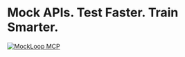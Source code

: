 # Mock APIs. Test Faster. Train Smarter.
[![MockLoop MCP](https://kroki.io/mermaid/svg/eNpdkc2KwjAUhfc-xcXFMLMo0tblINT-iNCijO6iSNpeYxiblCRVZp5-kraCThaBkO-ce3Jyvsp7daHKwD6ZgF0RidazPC8gljUXDCKGwhzB8xawJNMVClTUIETbNexarOB906Kwp8NhtrtTxlB9TI-907IXxWRayOo7l7KFIt5-lmrBRpNTYy9OtOWjIO4FCYk6I73HpBqcfJiH6oZqYJOeTX3yhfTq7XmDsEdtXOI3WBsn5VK8sAGJ6hsVlbXMJWMjKjRnF6NfyJAkP4I2vIJdhYIqLqGggjJsXBfP5JxsUZ2lapyvTSq4kco6Hyc9lfo9lvm2VNi0hjf8F7WrFgebNBiAwAEJlh3TcOfm8i9XGg5Y6DD3Tg1pzRBiqvGBzAdk3iOdsGOeoo15Mt8-OQvcFrpt0KxILIWtrpOdhgyxLqlt3P2Ylf0Bzf2gMA== "Mockloop MCP")](https://github.com/MockLoop/mockloop-mcp)
